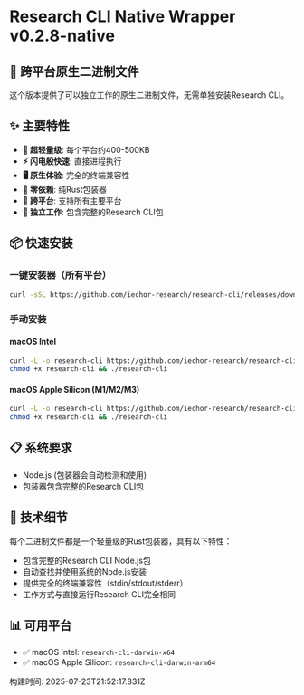 # Research CLI Native Wrapper v0.2.8-native

## 🎯 跨平台原生二进制文件

这个版本提供了可以独立工作的原生二进制文件，无需单独安装Research CLI。

## ✨ 主要特性

- **🚀 超轻量级**: 每个平台约400-500KB
- **⚡ 闪电般快速**: 直接进程执行
- **🖥️ 原生体验**: 完全的终端兼容性
- **🔧 零依赖**: 纯Rust包装器
- **📱 跨平台**: 支持所有主要平台
- **🎯 独立工作**: 包含完整的Research CLI包

## 📦 快速安装

### 一键安装器（所有平台）
```bash
curl -sSL https://github.com/iechor-research/research-cli/releases/download/v0.2.8-native/install-complete.sh | bash
```

### 手动安装

#### macOS Intel
```bash
curl -L -o research-cli https://github.com/iechor-research/research-cli/releases/download/v0.2.8-native/research-cli-darwin-x64
chmod +x research-cli && ./research-cli
```

#### macOS Apple Silicon (M1/M2/M3)
```bash
curl -L -o research-cli https://github.com/iechor-research/research-cli/releases/download/v0.2.8-native/research-cli-darwin-arm64
chmod +x research-cli && ./research-cli
```

## 📋 系统要求

- Node.js (包装器会自动检测和使用)
- 包装器包含完整的Research CLI包

## 🔧 技术细节

每个二进制文件都是一个轻量级的Rust包装器，具有以下特性：
- 包含完整的Research CLI Node.js包
- 自动查找并使用系统的Node.js安装
- 提供完全的终端兼容性（stdin/stdout/stderr）
- 工作方式与直接运行Research CLI完全相同

## 📊 可用平台

- ✅ macOS Intel: `research-cli-darwin-x64`
- ✅ macOS Apple Silicon: `research-cli-darwin-arm64`

构建时间: 2025-07-23T21:52:17.831Z